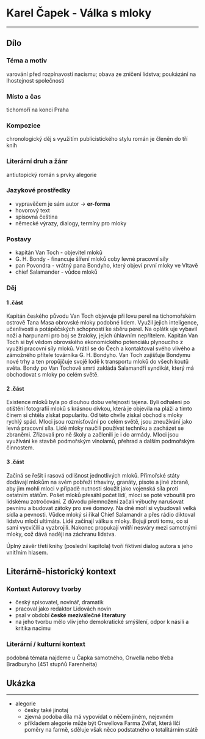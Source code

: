# Karel Čapek - Válka s mloky

----------

## Dílo

### Téma a motiv
varování před rozpínavostí nacismu; obava ze zničení lidstva; poukázání na lhostejnost společnosti

### Místo a čas
tichomoří
na konci Praha

### Kompozice
chronologický děj s využitím publicistického stylu
román je členěn do tří knih

### Literární druh a žánr
antiutopický román s prvky alegorie

### Jazykové prostředky
- vypravěčem je sám autor -> **er-forma**
- hovorový text
- spisovná čeština
- německé výrazy, dialogy, termíny pro mloky

### Postavy
- kapitán Van Toch - objevitel mloků
- G. H. Bondy - financuje šíření mloků coby levné pracovní síly
- pan Povondra - vrátný pana Bondyho, který objeví první mloky ve Vltavě
- chief Salamander - vůdce mloků

### Děj

#### 1 .část
Kapitán českého původu Van Toch objevuje při lovu perel na tichomořském ostrově Tana Masa obrovské mloky podobné lidem. Využil jejich inteligence, učenlivosti a potápěčských schopností ke sběru perel. Na oplátk uje vybavil noži a harpunami pro boj se žraloky, jejich úhlavním nepřítelem. Kapitán Van Toch si byl vědom obrovského ekonomického potenciálu plynoucího z využití pracovní síly mloků. Vrátil se do Čech a kontaktoval svého vlivého a zámožného přítele továrníka G. H. Bondyho. Van Toch zajišťuje Bondymu nové trhy a ten propůjčuje svojě lodě k transportu mloků do všech koutů světa. Bondy po Van Tochově smrti zakládá Salamandří syndikát, který má obchodovat s mloky po celém světě.
#### 2 .část
Existence mloků byla po dlouhou dobu veřejnosti tajena. Byli odhaleni po otištění fotografií mloků s krásnou dívkou, která je objevila na pláži a tímto činem si chtěla získat popularitu. Od této chvíle získal obchod s mloky rychlý spád. Mloci jsou rozmísťování po celém světě, jsou zneužívání jako levná pracovní síla. Lidé mloky naučili používat techniku a zacházet se zbraněmi. Zřizovali pro ně školy a začlenili je i do armády. Mloci jsou využíváni ke stavbě podmořským vlnolamů, přehrad a dalším podmořským činnostem.
#### 3 .část
Začíná se řešit i rasová odlišnost jednotlivých mloků. Přímořské státy dodávají mlokům na svém pobřeží trhaviny, granáty, pisote a jiné zbraně, aby jim mohli mloci v případě nutnosti sloužit jako vojenská síla proti ostatním státům. Pošet mloků přesáhl počet lidí, mloci se poté vzbouřili pro lidskému zotročování. Z důvodu přemnožení začali výbuchy narušovat pevninu a budovat zátoky pro své domovy. Na dně moří si vybudovali velká sídla a pevnosti. Vůdce mloký si říkal Chief Salamandr a přes rádio diktoval lidstvu mločí ultimáta. Lidé začínají válku s mloky. Bojují proti tomu, co si sami vycvičili a vyzbrojili. Nakonec propukají vnitří nesváry mezi samotnými mloky, což dává naději na záchranu lidstva.

Úplný závěr třetí knihy (poslední kapitola) tvoří fiktivní dialog autora s jeho vnitřním hlasem.

## Literárně-historický kontext

### Kontext Autorovy tvorby
- český spisovatel, novinář, dramatik
- pracoval jako redaktor Lidovách novin
- psal v období **české meziválečné literatury**
- na jeho tvorbu mělo vliv jeho demokratické smýšlení, odpor k násilí a kritika nacimu

### Literární / kulturní kontext
podobná témata najdeme u Čapka samotného, Orwella nebo třeba Bradburyho (451 stupňů Farenheita)

## Ukázka


* * *
- alegorie
	- česky také jinotaj
	- zjevná podoba díla má vypovídat o něčem jiném, nejevném
	- příkladem alegorie může být Orwellova Farma Zvířat, která líčí poměry na farmě, sděluje však něco podstatného o totalitárním státě